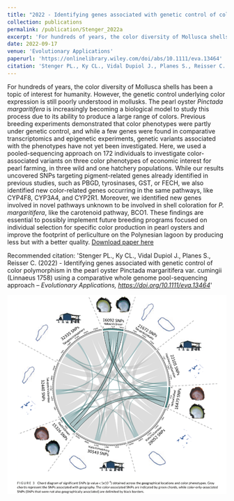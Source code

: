```yaml
---
title: "2022 - Identifying genes associated with genetic control of color polymorphism in the pearl oyster *Pinctada margaritifera* var. *cumingii* (Linnaeus 1758) using a comparative whole genome pool-sequencing approach"
collection: publications
permalink: /publication/Stenger_2022a
excerpt: 'For hundreds of years, the color diversity of Mollusca shells has been a topic of interest for humanity. However, the genetic control underlying color expression is still poorly understood in mollusks. The pearl oyster *Pinctada margaritifera* is increasingly becoming a biological model to study this process due to its ability to produce a large range of colors. Previous breeding experiments demonstrated that color phenotypes were partly under genetic control, and while a few genes were found in comparative transcriptomics and epigenetic experiments, genetic variants associated with the phenotypes have not yet been investigated. Here, we used a pooled-sequencing approach on 172 individuals to investigate color-associated variants on three color phenotypes of economic interest for pearl farming, in three wild and one hatchery populations. While our results uncovered SNPs targeting pigment-related genes already identified in previous studies, such as PBGD, tyrosinases, GST, or FECH, we also identified new color-related genes occurring in the same pathways, like CYP4F8, CYP3A4, and CYP2R1. Moreover, we identified new genes involved in novel pathways unknown to be involved in shell coloration for *P. margaritifera*, like the carotenoid pathway, BCO1. These findings are essential to possibly implement future breeding programs focused on individual selection for specific color production in pearl oysters and improve the footprint of perliculture on the Polynesian lagoon by producing less but with a better quality.'
date: 2022-09-17
venue: 'Evolutionary Applications'
paperurl: 'https://onlinelibrary.wiley.com/doi/abs/10.1111/eva.13464'
citation: 'Stenger PL., Ky CL., Vidal Dupiol J., Planes S., Reisser C. (2022) - Identifying genes associated with genetic control of color polymorphism in the pearl oyster Pinctada margaritifera var. cumingii (Linnaeus 1758) using a comparative whole genome pool-sequencing approach – <i>Evolutionary Applications, https://doi.org/10.1111/eva.13464</i>'
---
```

For hundreds of years, the color diversity of Mollusca shells has been a topic of interest for humanity. However, the genetic control underlying color expression is still poorly understood in mollusks. The pearl oyster *Pinctada margaritifera* is increasingly becoming a biological model to study this process due to its ability to produce a large range of colors. Previous breeding experiments demonstrated that color phenotypes were partly under genetic control, and while a few genes were found in comparative transcriptomics and epigenetic experiments, genetic variants associated with the phenotypes have not yet been investigated. Here, we used a pooled-sequencing approach on 172 individuals to investigate color-associated variants on three color phenotypes of economic interest for pearl farming, in three wild and one hatchery populations. While our results uncovered SNPs targeting pigment-related genes already identified in previous studies, such as PBGD, tyrosinases, GST, or FECH, we also identified new color-related genes occurring in the same pathways, like CYP4F8, CYP3A4, and CYP2R1. Moreover, we identified new genes involved in novel pathways unknown to be involved in shell coloration for *P. margaritifera*, like the carotenoid pathway, BCO1. These findings are essential to possibly implement future breeding programs focused on individual selection for specific color production in pearl oysters and improve the footprint of perliculture on the Polynesian lagoon by producing less but with a better quality.
[Download paper here](https://onlinelibrary.wiley.com/doi/abs/10.1111/eva.13464)

Recommended citation: 'Stenger PL., Ky CL., Vidal Dupiol J., Planes S., Reisser C. (2022) - Identifying genes associated with genetic control of color polymorphism in the pearl oyster Pinctada margaritifera var. cumingii (Linnaeus 1758) using a comparative whole genome pool-sequencing approach – <i>Evolutionary Applications, https://doi.org/10.1111/eva.13464</i>'


<div style="text-align: center;"> <img src="/images/Stenger_2022a.png" style="width: 1600px; height: auto;"> </div>


